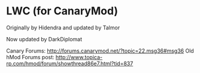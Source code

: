 LWC (for CanaryMod)
====================

Originally by Hidendra and updated by Talmor

Now updated by DarkDiplomat

Canary Forums: http://forums.canarymod.net/?topic=22.msg36#msg36
Old hMod Forums post: http://www.topica-rp.com/hmod/forum/showthread86e7.html?tid=837